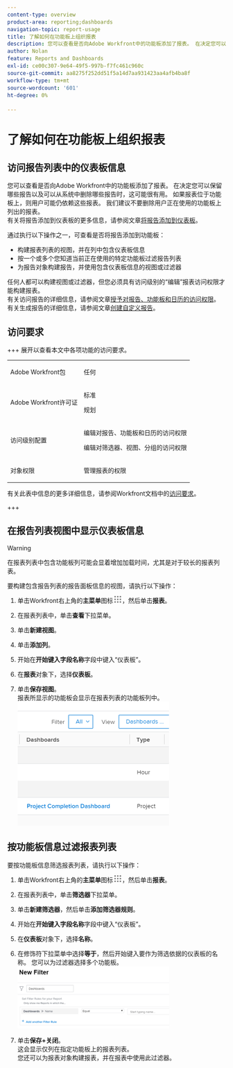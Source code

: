 ```yaml
---
content-type: overview
product-area: reporting;dashboards
navigation-topic: report-usage
title: 了解如何在功能板上组织报表
description: 您可以查看是否向Adobe Workfront中的功能板添加了报表。 在决定您可以保留哪些报告以及可以从系统中删除哪些报告时，这可能很有用。 如果报表位于功能板上，则用户可能仍依赖这些报表。 我们建议不要删除用户正在使用的功能板上列出的报表。 有关将报表添加到功能板的更多信息，请参阅将报表添加到功能板一文。
author: Nolan
feature: Reports and Dashboards
exl-id: ce00c307-9e64-49f5-997b-f7fc461c960c
source-git-commit: aa8275f252dd51f5a14d7aa931423aa4afb4ba8f
workflow-type: tm+mt
source-wordcount: '601'
ht-degree: 0%

---
```


# 了解如何在功能板上组织报表

## 访问报告列表中的仪表板信息

您可以查看是否向Adobe Workfront中的功能板添加了报表。 在决定您可以保留哪些报告以及可以从系统中删除哪些报告时，这可能很有用。 如果报表位于功能板上，则用户可能仍依赖这些报表。 我们建议不要删除用户正在使用的功能板上列出的报表。\
有关将报告添加到仪表板的更多信息，请参阅文章[将报告添加到仪表板](../../../reports-and-dashboards/dashboards/creating-and-managing-dashboards/add-report-dashboard.md)。

通过执行以下操作之一，可查看是否将报告添加到功能板：

* 构建报表列表的视图，并在列中包含仪表板信息
* 按一个或多个您知道当前正在使用的特定功能板过滤报告列表
* 为报告对象构建报告，并使用包含仪表板信息的视图或过滤器

任何人都可以构建视图或过滤器，但您必须具有访问级别的“编辑”报表访问权限才能构建报表。\
有关访问报告的详细信息，请参阅文章[授予对报告、功能板和日历的访问权限](../../../administration-and-setup/add-users/configure-and-grant-access/grant-access-reports-dashboards-calendars.md)。\
有关生成报告的详细信息，请参阅文章[创建自定义报告](../../../reports-and-dashboards/reports/creating-and-managing-reports/create-custom-report.md)。

## 访问要求

+++ 展开以查看本文中各项功能的访问要求。 

<table style="table-layout:auto"> 
 <col> 
 <col> 
 <tbody> 
  <tr> 
   <td role="rowheader">Adobe Workfront包</td> 
   <td> <p>任何</p> </td> 
  </tr> 
  <tr> 
   <td role="rowheader">Adobe Workfront许可证</td> 
   <td> 
   <p>标准</p>
   <p>规划 </p> </td> 
  </tr> 
  <tr> 
   <td role="rowheader">访问级别配置</td> 
   <td> <p>编辑对报告、功能板和日历的访问权限</p> <p>编辑对筛选器、视图、分组的访问权限</p></td> 
  </tr> 
  <tr> 
   <td role="rowheader">对象权限</td> 
   <td> <p>管理报表的权限</p></td> 
  </tr> 
 </tbody> 
</table>

有关此表中信息的更多详细信息，请参阅Workfront文档中的[访问要求](/help/quicksilver/administration-and-setup/add-users/access-levels-and-object-permissions/access-level-requirements-in-documentation.md)。

+++

## 在报告列表视图中显示仪表板信息

>[!WARNING]
>
>在报表列表中包含功能板列可能会显着增加加载时间，尤其是对于较长的报表列表。

要构建包含报告列表的报告面板信息的视图，请执行以下操作：

1. 单击Workfront右上角的&#x200B;**主菜单**&#x200B;图标![主菜单图标](assets/main-menu-icon.png)，然后单击&#x200B;**报表**。
1. 在报表列表中，单击&#x200B;**查看**&#x200B;下拉菜单。
1. 单击&#x200B;**新建视图**。
1. 单击&#x200B;**添加列**。
1. 开始在&#x200B;**开始键入字段名称**&#x200B;字段中键入“仪表板”。
1. 在&#x200B;**报表**&#x200B;对象下，选择&#x200B;**仪表板**。

1. 单击&#x200B;**保存视图**。\
   报表所显示的功能板会显示在报表列表的功能板列中。\
   ![报告中的报告面板](assets/qs-dashboards-in-report-view.png)

## 按功能板信息过滤报表列表

要按功能板信息筛选报表列表，请执行以下操作：

1. 单击Workfront右上角的&#x200B;**主菜单**&#x200B;图标![主菜单图标](assets/main-menu-icon.png)，然后单击&#x200B;**报表**。

1. 在报表列表中，单击&#x200B;**筛选器**&#x200B;下拉菜单。
1. 单击&#x200B;**新建筛选器**，然后单击&#x200B;**添加筛选器规则**。

1. 开始在&#x200B;**开始键入字段名称**&#x200B;字段中键入“仪表板”。

1. 在&#x200B;**仪表板**&#x200B;对象下，选择&#x200B;**名称**。

1. 在修饰符下拉菜单中选择&#x200B;**等于**，然后开始键入要作为筛选依据的仪表板的名称。 您可以为过滤器选择多个功能板。\
   ![报告筛选器中的仪表板](assets/qs-dashboards-in-report-filters-350x143.png)

1. 单击&#x200B;**保存+关闭**。\
   这会显示仅列在指定功能板上的报表列表。\
   您还可以为报表对象构建报表，并在报表中使用此过滤器。
